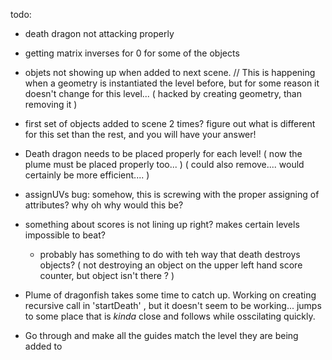 todo:

  - death dragon not attacking properly
  - getting matrix inverses for 0 for some of the objects
  - objets not showing up when added to next scene. // This is happening when a geometry is instantiated the level before, but for some reason it doesn't change for this level... ( hacked by creating geometry, than removing it )
 
  - first set of objects added to scene 2 times? figure out what is different for this set than the rest, and you will have your answer!

  - Death dragon needs to be placed properly for each level! ( now the plume must be placed properly too... ) ( could also remove.... would certainly be more efficient.... )


  - assignUVs  bug: somehow, this is screwing with the proper assigning of attributes? why oh why would this be?


  - something about scores is not lining up right? makes certain levels impossible to beat?
      - probably has something to do with teh way that death destroys objects? ( not destroying an object on the upper left hand score counter, but object isn't there ? )


  - Plume of dragonfish takes some time to catch up. Working on creating recursive call in 'startDeath' , but it doesn't seem to be working... jumps to some place that is *kinda* close and follows while osscilating quickly.


  - Go through and make all the guides match the level they are being added to
